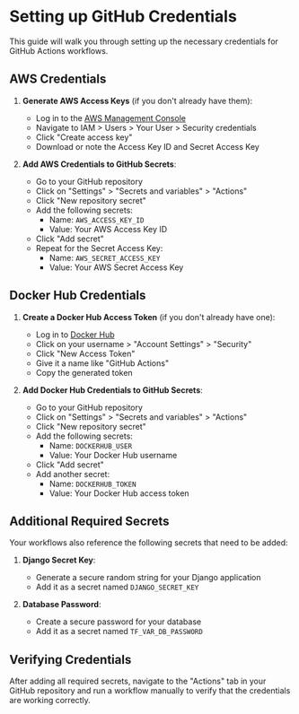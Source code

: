 # Setting up GitHub Credentials

This guide will walk you through setting up the necessary credentials for GitHub Actions workflows.

## AWS Credentials

1. **Generate AWS Access Keys** (if you don't already have them):
   - Log in to the [AWS Management Console](https://console.aws.amazon.com/)
   - Navigate to IAM > Users > Your User > Security credentials
   - Click "Create access key"
   - Download or note the Access Key ID and Secret Access Key

2. **Add AWS Credentials to GitHub Secrets**:
   - Go to your GitHub repository
   - Click on "Settings" > "Secrets and variables" > "Actions"
   - Click "New repository secret"
   - Add the following secrets:
     - Name: `AWS_ACCESS_KEY_ID`
     - Value: Your AWS Access Key ID
   - Click "Add secret"
   - Repeat for the Secret Access Key:
     - Name: `AWS_SECRET_ACCESS_KEY`
     - Value: Your AWS Secret Access Key

## Docker Hub Credentials

1. **Create a Docker Hub Access Token** (if you don't already have one):
   - Log in to [Docker Hub](https://hub.docker.com/)
   - Click on your username > "Account Settings" > "Security"
   - Click "New Access Token"
   - Give it a name like "GitHub Actions"
   - Copy the generated token

2. **Add Docker Hub Credentials to GitHub Secrets**:
   - Go to your GitHub repository
   - Click on "Settings" > "Secrets and variables" > "Actions"
   - Click "New repository secret"
   - Add the following secrets:
     - Name: `DOCKERHUB_USER`
     - Value: Your Docker Hub username
   - Click "Add secret"
   - Add another secret:
     - Name: `DOCKERHUB_TOKEN`
     - Value: Your Docker Hub access token

## Additional Required Secrets

Your workflows also reference the following secrets that need to be added:

1. **Django Secret Key**:
   - Generate a secure random string for your Django application
   - Add it as a secret named `DJANGO_SECRET_KEY`

2. **Database Password**:
   - Create a secure password for your database
   - Add it as a secret named `TF_VAR_DB_PASSWORD`

## Verifying Credentials

After adding all required secrets, navigate to the "Actions" tab in your GitHub repository and run a workflow manually to verify that the credentials are working correctly.
